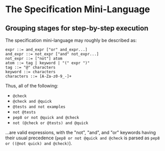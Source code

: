 <!--
SPDX-FileCopyrightText: Peter Pentchev <roam@ringlet.net>
SPDX-License-Identifier: BSD-2-Clause
-->

# The Specification Mini-Language

## Grouping stages for step-by-step execution

The specification mini-language may roughly be described as:

    expr ::= and_expr ["or" and_expr...]
    and_expr ::= not_expr ["and" not_expr...]
    not_expr ::= ["not"] atom
    atom ::= tag | keyword | "(" expr ")"
    tag ::= "@" characters
    keyword ::= characters
    characters ::= [A-Za-z0-9_-]+

Thus, all of the following:

- `@check`
- `@check and @quick`
- `@tests and not examples`
- `not @tests`
- `pep8 or not @quick and @check`
- `not (@check or @tests) and @quick`

...are valid expressions,
with the "not", "and", and "or" keywords having their usual precedence
(`pep8 or not @quick and @check` is parsed as
`pep8 or ((@not quick) and @check)`).
